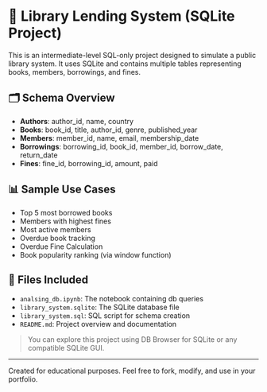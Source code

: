
# 📘 Library Lending System (SQLite Project)

This is an intermediate-level SQL-only project designed to simulate a public library system. It uses SQLite and contains multiple tables representing books, members, borrowings, and fines.

## 🗂️ Schema Overview

- **Authors**: author_id, name, country
- **Books**: book_id, title, author_id, genre, published_year
- **Members**: member_id, name, email, membership_date
- **Borrowings**: borrowing_id, book_id, member_id, borrow_date, return_date
- **Fines**: fine_id, borrowing_id, amount, paid

## 📊 Sample Use Cases

- Top 5 most borrowed books
- Members with highest fines
- Most active members
- Overdue book tracking 
- Overdue Fine Calculation
- Book popularity ranking (via window function)

## 📁 Files Included

- `analsing_db.ipynb`: The notebook containing db queries
- `library_system.sqlite`: The SQLite database file
- `library_system.sql`: SQL script for schema creation
- `README.md`: Project overview and documentation

> You can explore this project using DB Browser for SQLite or any compatible SQLite GUI.

---

Created for educational purposes. Feel free to fork, modify, and use in your portfolio.
